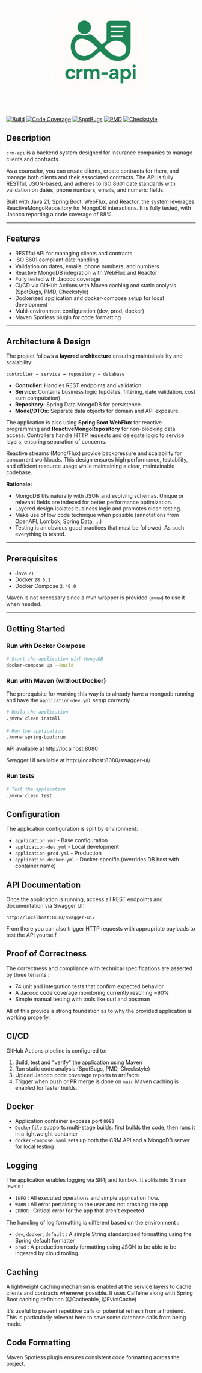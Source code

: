 <br>
<p align="center">
<img alt="Project icon" width="250" style="display: block; border-radius: 20%;" src="images/icon.png"/>
</p>
<br>


[![Build](https://github.com/BodaliciousCelestius/crm-api/actions/workflows/ci.yml/badge.svg)](https://github.com/BodaliciousCelestius/crm-api/actions/workflows/ci.yml)
[![Code Coverage](https://img.shields.io/badge/coverage-88%25-brightgreen)](https://github.com/BodaliciousCelestius/crm-api/actions/workflows/ci.yml)
[![SpotBugs](https://img.shields.io/badge/spotbugs-passed-brightgreen)](https://github.com/BodaliciousCelestius/crm-api/actions/workflows/ci.yml)
[![PMD](https://img.shields.io/badge/pmd-passed-brightgreen)](https://github.com/BodaliciousCelestius/crm-api/actions/workflows/ci.yml)
[![Checkstyle](https://img.shields.io/badge/checkstyle-passed-brightgreen)](https://github.com/BodaliciousCelestius/crm-api/actions/workflows/ci.yml)

## Description

`crm-api` is a backend system designed for insurance companies to manage clients and contracts. 

As a counselor, you can create clients, create contracts for them, and manage both clients and their associated contracts. The API is fully RESTful, JSON-based, and adheres to ISO 8601 date standards with validation on dates, phone numbers, emails, and numeric fields.

Built with Java 21, Spring Boot, WebFlux, and Reactor, the system leverages ReactiveMongoRepository for MongoDB interactions. It is fully tested, with Jacoco reporting a code coverage of 88%.

---
## Features

* RESTful API for managing clients and contracts
* ISO 8601 compliant date handling
* Validation on dates, emails, phone numbers, and numbers
* Reactive MongoDB integration with WebFlux and Reactor
* Fully tested with Jacoco coverage
* CI/CD via GitHub Actions with Maven caching and static analysis (SpotBugs, PMD, Checkstyle)
* Dockerized application and docker-compose setup for local development
* Multi-environment configuration (dev, prod, docker)
* Maven Spotless plugin for code formatting

---

## Architecture & Design

The project follows a **layered architecture** ensuring maintainability and scalability:

```
controller → service → repository → database
```

* **Controller:** Handles REST endpoints and validation.
* **Service:** Contains business logic (updates, filtering, date validation, cost sum computation).
* **Repository:** Spring Data MongoDB for persistence.
* **Model/DTOs:** Separate data objects for domain and API exposure.

The application is also using **Spring Boot WebFlux** for reactive programming and **ReactiveMongoRepository** for non-blocking data access. Controllers handle HTTP requests and delegate logic to service layers, ensuring separation of concerns. 

Reactive streams (Mono/Flux) provide backpressure and scalability for concurrent workloads. This design ensures high performance, testability, and efficient resource usage while maintaining a clear, maintainable codebase.

**Rationale:**

* MongoDB fits naturally with JSON and evolving schemas. Unique or relevant fields are indexed for better performance optimization. 
* Layered design isolates business logic and promotes clean testing.
* Make use of low code technique when possible (annotations from OpenAPI, Lombok, Spring Data, ...)
* Testing is an obvious good practices that must be followed. As such everything is tested.

---

## Prerequisites
* Java `21`
* Docker `28.5.1`
* Docker Compose `2.40.0`

Maven is not necessary since a mvn wrapper is provided (`mvnw`) to use it when needed.

---

## Getting Started

### Run with Docker Compose

```bash
# Start the application with MongoDB
docker-compose up --build
```

### Run with Maven (without Docker)

The prerequisite for working this way is to already have a mongodb running and have the `application-dev.yml` setup correctly.

```bash
# Build the application
./mvnw clean install

# Run the application
./mvnw spring-boot:run
```
API available at http://localhost:8080

Swagger UI available at http://localhost:8080/swagger-ui/

### Run tests

```bash
# Test the application
./mvnw clean test
```

## Configuration

The application configuration is split by environment:

* `application.yml` - Base configuration
* `application-dev.yml` - Local development
* `application-prod.yml` - Production
* `application-docker.yml` - Docker-specific (overrides DB host with container name)

## API Documentation

Once the application is running, access all REST endpoints and documentation via Swagger UI:

```
http://localhost:8080/swagger-ui/
```
From there you can also trigger HTTP requests with appropriate payloads to test the API yourself.
## Proof of Correctness

The correctness and compliance with technical specifications are asserted by three tenants :
* 74 unit and integration tests that confirm expected behavior
* A Jacoco code coverage monitoring currently reaching ~90%
* Simple manual testing with tools like curl and postman

All of this provide a strong foundation as to why the provided application is working properly.

## CI/CD

GitHub Actions pipeline is configured to:

1. Build, test and "verify" the application using Maven
2. Run static code analysis (SpotBugs, PMD, Checkstyle)
3. Upload Jacoco code coverage reports to artifacts
4. Trigger when push or PR merge is done on `main`
Maven caching is enabled for faster builds.

## Docker

*  Application container exposes port `8080`
* `Dockerfile` supports multi-stage builds: first builds the code, then runs it in a lightweight container
* `docker-compose.yaml` sets up both the CRM API and a MongoDB server for local testing

## Logging

The application enables logging via Slf4j and lombok.
It splits into 3 main levels :
* `INFO` : All executed operations and simple application flow.
* `WARN` : All error pertaining to the user and not crashing the app
* `ERROR` : Critical error for the app that aren't expected

The handling of log formatting is different based on the environment :
* `dev`, `docker`, `default` : A simple String standardized formatting using the Spring default formatter
* `prod` : A production ready formatting using JSON to be able to be ingested by cloud tooling.

## Caching
A lightweight caching mechanism is enabled at the service layers to cache clients and contracts whenever possible.
It uses Caffeine along with Spring Boot caching definition (@Cacheable, @EvictCache)

It's useful to prevent repetitive calls or potential refresh from a frontend.
This is particularly relevant here to save some database calls from being made.

## Code Formatting

Maven Spotless plugin ensures consistent code formatting across the project.

